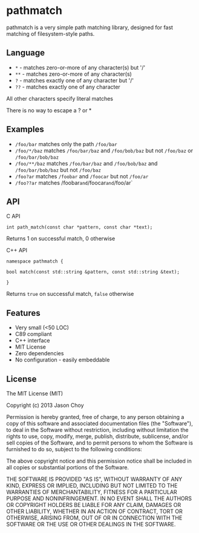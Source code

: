 pathmatch
=========

pathmatch is a very simple path matching library, designed for fast matching of filesystem-style paths.

Language
--------

- `*` - matches zero-or-more of any character(s) but '/'
- `**` - matches zero-or-more of any character(s)
- `?` - matches exactly one of any character but '/'
- `??` - matches exactly one of any character

All other characters specify literal matches

There is no way to escape a ? or *

Examples
--------

- `/foo/bar` matches only the path `/foo/bar`
- `/foo/*/baz` matches `/foo/bar/baz` and `/foo/bob/baz` but not `/foo/baz` or `/foo/bar/bob/baz`
- `/foo/**/baz` matches `/foo/bar/baz` and `/foo/bob/baz` and `/foo/bar/bob/baz` but not `/foo/baz`
- `/foo?ar` matches `/foobar` and `/foocar` but not `/foo/ar`
- `/foo??ar` matches /foobar` and `/foocar` and `/foo/ar`

API
---

C API

```
int path_match(const char *pattern, const char *text);
```

Returns 1 on successful match, 0 otherwise

C++ API
```
namespace pathmatch {

bool match(const std::string &pattern, const std::string &text);

}
```

Returns `true` on successful match, `false` otherwise

Features
--------

- Very small (<50 LOC)
- C89 compliant
- C++ interface
- MIT License
- Zero dependencies
- No configuration - easily embeddable

License
-------

The MIT License (MIT)

Copyright (c) 2013 Jason Choy

Permission is hereby granted, free of charge, to any person obtaining a copy of
this software and associated documentation files (the "Software"), to deal in
the Software without restriction, including without limitation the rights to
use, copy, modify, merge, publish, distribute, sublicense, and/or sell copies of
the Software, and to permit persons to whom the Software is furnished to do so, 
subject to the following conditions:

The above copyright notice and this permission notice shall be included in all 
copies or substantial portions of the Software.

THE SOFTWARE IS PROVIDED "AS IS", WITHOUT WARRANTY OF ANY KIND, EXPRESS OR
IMPLIED, INCLUDING BUT NOT LIMITED TO THE WARRANTIES OF MERCHANTABILITY, FITNESS
FOR A PARTICULAR PURPOSE AND NONINFRINGEMENT. IN NO EVENT SHALL THE AUTHORS OR
COPYRIGHT HOLDERS BE LIABLE FOR ANY CLAIM, DAMAGES OR OTHER LIABILITY, WHETHER
IN AN ACTION OF CONTRACT, TORT OR OTHERWISE, ARISING FROM, OUT OF OR IN
CONNECTION WITH THE SOFTWARE OR THE USE OR OTHER DEALINGS IN THE SOFTWARE.
